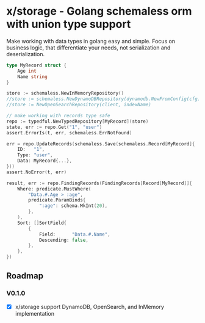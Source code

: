# x/storage - Golang schemaless orm with union type support
Make working with data types in golang easy and simple. 
Focus on business logic, that differentiate your needs, not serialization and deserialization.


```go
type MyRecord struct {
	Age int
	Name string
}

store := schemaless.NewInMemoryRepository()
//store := schemaless.NewDynamoDBRepository(dynamodb.NewFromConfig(cfg), tableName)
//store := NewOpenSearchRepository(client, indexName)

// make working with records type safe
repo := typedful.NewTypedRepository[MyRecord](store)
state, err := repo.Get("1", "user")
assert.ErrorIs(t, err, schemaless.ErrNotFound)

err = repo.UpdateRecords(schemaless.Save(schemaless.Record[MyRecord]{
    ID:   "1",
    Type: "user",
    Data: MyRecord{...},
}))
assert.NoError(t, err)

result, err := repo.FindingRecords(FindingRecords[Record[MyRecord]]{
    Where: predicate.MustWhere(
        "Data.#.Age > :age",
        predicate.ParamBinds{
            ":age": schema.MkInt(20),
        },
    ),
    Sort: []SortField{
        {
            Field:      "Data.#.Name",
            Descending: false,
        },
    },
})
```

## Roadmap
### V0.1.0
- [x] x/storage support DynamoDB, OpenSearch, and InMemory implementation
